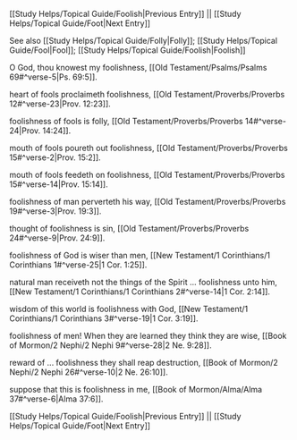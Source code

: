 [[Study Helps/Topical Guide/Foolish|Previous Entry]]  ||  [[Study Helps/Topical Guide/Foot|Next Entry]]

 See also [[Study Helps/Topical Guide/Folly|Folly]]; [[Study Helps/Topical Guide/Fool|Fool]]; [[Study Helps/Topical Guide/Foolish|Foolish]]

 O God, thou knowest my foolishness, [[Old Testament/Psalms/Psalms 69#^verse-5|Ps. 69:5]].

 heart of fools proclaimeth foolishness, [[Old Testament/Proverbs/Proverbs 12#^verse-23|Prov. 12:23]].

 foolishness of fools is folly, [[Old Testament/Proverbs/Proverbs 14#^verse-24|Prov. 14:24]].

 mouth of fools poureth out foolishness, [[Old Testament/Proverbs/Proverbs 15#^verse-2|Prov. 15:2]].

 mouth of fools feedeth on foolishness, [[Old Testament/Proverbs/Proverbs 15#^verse-14|Prov. 15:14]].

 foolishness of man perverteth his way, [[Old Testament/Proverbs/Proverbs 19#^verse-3|Prov. 19:3]].

 thought of foolishness is sin, [[Old Testament/Proverbs/Proverbs 24#^verse-9|Prov. 24:9]].

 foolishness of God is wiser than men, [[New Testament/1 Corinthians/1 Corinthians 1#^verse-25|1 Cor. 1:25]].

 natural man receiveth not the things of the Spirit ... foolishness unto him, [[New Testament/1 Corinthians/1 Corinthians 2#^verse-14|1 Cor. 2:14]].

 wisdom of this world is foolishness with God, [[New Testament/1 Corinthians/1 Corinthians 3#^verse-19|1 Cor. 3:19]].

 foolishness of men! When they are learned they think they are wise, [[Book of Mormon/2 Nephi/2 Nephi 9#^verse-28|2 Ne. 9:28]].

 reward of ... foolishness they shall reap destruction, [[Book of Mormon/2 Nephi/2 Nephi 26#^verse-10|2 Ne. 26:10]].

 suppose that this is foolishness in me, [[Book of Mormon/Alma/Alma 37#^verse-6|Alma 37:6]].

[[Study Helps/Topical Guide/Foolish|Previous Entry]]  ||  [[Study Helps/Topical Guide/Foot|Next Entry]]